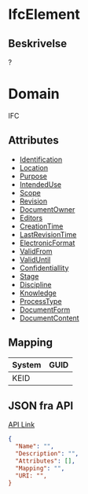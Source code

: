 # IfcElement

## Beskrivelse

?

# Domain

IFC

## Attributes

- [Identification](../../Attributes/Identification.html)
- [Location](../../Attributes/Location.html)
- [Purpose](../../Attributes/Purpose.html)
- [IntendedUse](../../Attributes/IntendedUse.html)
- [Scope](../../Attributes/Scope.html)
- [Revision](../../Attributes/Revision.html)
- [DocumentOwner](../../Attributes/DocumentOwner.html)
- [Editors](../../Attributes/Editors.html)
- [CreationTime](../../Attributes/CreationTime.html)
- [LastRevisionTime](../../Attributes/LastRevisionTime.html)
- [ElectronicFormat](../../Attributes/ElectronicFormat.html)
- [ValidFrom](../../Attributes/ValidFrom.html)
- [ValidUntil](../../Attributes/ValidUntil.html)
- [Confidentiallity](../../Attributes/Confidentiallity.html)
- [Stage](../../Attributes/Stage.html)
- [Discipline](../../Attributes/Discipline.html)
- [Knowledge](../../Attributes/Knowledge.html)
- [ProcessType](../../Attributes/ProcessType.html)
- [DocumentForm](../../Attributes/DocumentForm.html)
- [DocumentContent](../../Attributes/DocumentContent.html)

## Mapping

| System | GUID |
| ------ | ---- |
| KEID   |      |

## JSON fra API

[API Link](http://vna-api-dev.azurewebsites.net/DataDictionary/getSpatialTemplate?Name=Building)

```json
{
  "Name": "",
  "Description": "",
  "Attributes": [],
  "Mapping": "",
  "URI: "",
}
```
